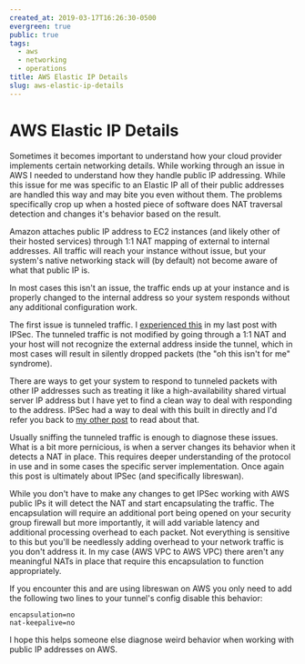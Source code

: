 ```yaml
---
created_at: 2019-03-17T16:26:30-0500
evergreen: true
public: true
tags:
  - aws
  - networking
  - operations
title: AWS Elastic IP Details
slug: aws-elastic-ip-details
---
```


# AWS Elastic IP Details

Sometimes it becomes important to understand how your cloud provider implements certain networking details. While working through an issue in AWS I needed to understand how they handle public IP addressing. While this issue for me was specific to an Elastic IP all of their public addresses are handled this way and may bite you even without them. The problems specifically crop up when a hosted piece of software does NAT traversal detection and changes it's behavior based on the result.

Amazon attaches public IP address to EC2 instances (and likely other of their hosted services) through 1:1 NAT mapping of external to internal addresses. All traffic will reach your instance without issue, but your system's native networking stack will (by default) not become aware of what that public IP is.

In most cases this isn't an issue, the traffic ends up at your instance and is properly changed to the internal address so your system responds without any additional configuration work.

The first issue is tunneled traffic. I [experienced this](2019-03-14-fighting-with-ipsec) in my last post with IPSec. The tunneled traffic is not modified by going through a 1:1 NAT and your host will not recognize the external address inside the tunnel, which in most cases will result in silently dropped packets (the "oh this isn't for me" syndrome).

There are ways to get your system to respond to tunneled packets with other IP addresses such as treating it like a high-availability shared virtual server IP address but I have yet to find a clean way to deal with responding to the address. IPSec had a way to deal with this built in directly and I'd refer you back to [my other post](2019-03-14-fighting-with-ipsec) to read about that.

Usually sniffing the tunneled traffic is enough to diagnose these issues. What is a bit more pernicious, is when a server changes its behavior when it detects a NAT in place. This requires deeper understanding of the protocol in use and in some cases the specific server implementation. Once again this post is ultimately about IPSec (and specifically libreswan).

While you don't have to make any changes to get IPSec working with AWS public IPs it will detect the NAT and start encapsulating the traffic. The encapsulation will require an additional port being opened on your security group firewall but more importantly, it will add variable latency and additional processing overhead to each packet. Not everything is sensitive to this but you'll be needlessly adding overhead to your network traffic is you don't address it. In my case (AWS VPC to AWS VPC) there aren't any meaningful NATs in place that require this encapsulation to function appropriately.

If you encounter this and are using libreswan on AWS you only need to add the following two lines to your tunnel's config disable this behavior:

```text
encapsulation=no
nat-keepalive=no
```

I hope this helps someone else diagnose weird behavior when working with public IP addresses on AWS.
